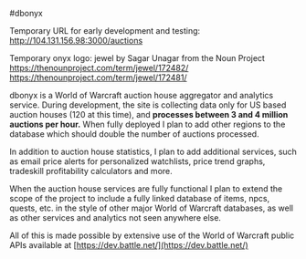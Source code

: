 #dbonyx

Temporary URL for early development and testing: http://104.131.156.98:3000/auctions

Temporary onyx logo: jewel by Sagar Unagar from the Noun Project
https://thenounproject.com/term/jewel/172482/
https://thenounproject.com/term/jewel/172481/

dbonyx is a World of Warcraft auction house aggregator and analytics service. During development, the site is collecting data only for US based auction houses (120 at this time), and **processes between 3 and 4 million auctions per hour.** When fully deployed I plan to add other regions to the database which should double the number of auctions processed.

In addition to auction house statistics, I plan to add additional services, such as email price alerts for personalized watchlists, price trend graphs, tradeskill profitability calculators and more.

When the auction house services are fully functional I plan to extend the scope of the project to include a fully linked database of items, npcs, quests, etc. in the style of other major World of Warcraft databases, as well as other services and analytics not seen anywhere else.

All of this is made possible by extensive use of the World of Warcraft public APIs available at [https://dev.battle.net/](https://dev.battle.net/)